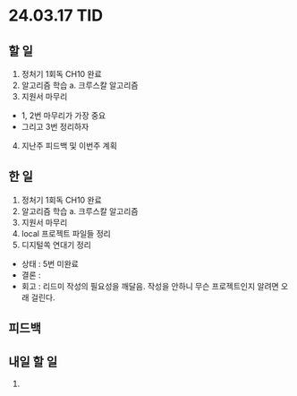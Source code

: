 # 24.03.17 TID

## 할 일

1. 정처기 1회독 CH10 완료
2. 알고리즘 학습
   a. 크루스칼 알고리즘
3. 지원서 마무리

- 1, 2번 마무리가 가장 중요
- 그리고 3번 정리하자

4. 지난주 피드백 및 이번주 계획

## 한 일

1. 정처기 1회독 CH10 완료
2. 알고리즘 학습
   a. 크루스칼 알고리즘
3. 지원서 마무리
4. local 프로젝트 파일들 정리
5. 디지털쏙 연대기 정리

- 상태
  : 5번 미완료
- 결론
  :
- 회고
  : 리드미 작성의 필요성을 깨달음. 작성을 안하니 무슨 프로젝트인지 알려면 오래 걸린다.

## 피드백

## 내일 할 일

1.
